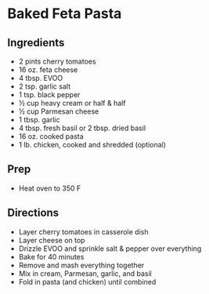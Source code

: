 # Baked Feta Pasta

## Ingredients

- 2 pints cherry tomatoes
- 16 oz. feta cheese
- 4 tbsp. EVOO
- 2 tsp. garlic salt
- 1 tsp. black pepper
- ½ cup heavy cream or half & half
- ½ cup Parmesan cheese
- 1 tbsp. garlic
- 4 tbsp. fresh basil or 2 tbsp. dried basil
- 16 oz. cooked pasta
- 1 lb. chicken, cooked and shredded (optional)

## Prep

- Heat oven to 350 F

## Directions

- Layer cherry tomatoes in casserole dish
- Layer cheese on top
- Drizzle EVOO and sprinkle salt & pepper over everything
- Bake for 40 minutes
- Remove and mash everything together
- Mix in cream, Parmesan, garlic, and basil
- Fold in pasta (and chicken) until combined
